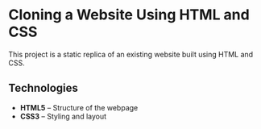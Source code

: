 # Cloning a Website Using HTML and CSS

This project is a static replica of an existing website built using HTML and CSS.

## Technologies

- **HTML5** – Structure of the webpage  
- **CSS3** – Styling and layout  
